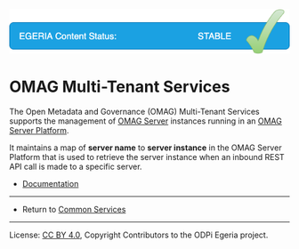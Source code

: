 <!-- SPDX-License-Identifier: CC-BY-4.0 -->
<!-- Copyright Contributors to the ODPi Egeria project. -->

![Released](../../../images/egeria-content-status-released.png#pagewidth)

# OMAG Multi-Tenant Services

The Open Metadata and Governance (OMAG) Multi-Tenant Services supports the management of
[OMAG Server](https://egeria-project.org/concepts/omag-server) instances
running in an [OMAG Server Platform](https://egeria-project.org/concepts/omag-server-platform).

It maintains a map of **server name** to **server instance** in the
OMAG Server Platform that is used to retrieve the server instance when an inbound
REST API call is made to a specific server.

* [Documentation](https://egeria-project.org/services/multi-tenant)


----
* Return to [Common Services](..)

----
License: [CC BY 4.0](https://creativecommons.org/licenses/by/4.0/),
Copyright Contributors to the ODPi Egeria project.